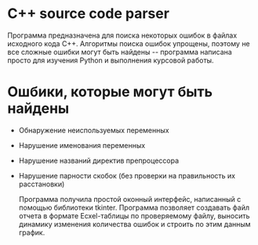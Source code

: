 # C++ source code parser
Программа предназначена для поиска некоторых ошибок в файлах исходного кода С++.
Алгоритмы поиска ошибок упрощены, поэтому не все сложные ошибки могут быть найдены -- программа написана просто для изучения Python и выполнения курсовой работы.

# Ошбики, которые могут быть найдены
- Обнаружение неиспользуемых переменных
- Нарушение именования переменных
- Нарушение названий директив препроцессора
- Нарушение парности скобок (без проверки на правильность их расстановки)

    Программа получила простой оконный интерфейс, написанный с помощью библиотеки tkinter.
    Программа позволяет создавать файл отчета в формате Ecxel-таблицы по проверяемому файлу,
    выносить динамику изменения количества ошибок и строить по этим данным график.